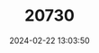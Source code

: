 ---
title: "20730"
category: "Stenella clymene"
draft: false
date: 2024-02-22 13:03:50
languages:
  English: ["Clymene Dolphin", "Short-beaked Spinner Dolphin", "Short-beaked Spinner Dolphin", "Clymene Dolphin"]
  French: ["Dauphin De Clymène", "Dauphin De Clymène"]
  Spanish; Castilian: ["Delfín Clymene", "Delfín Clymene"]
---